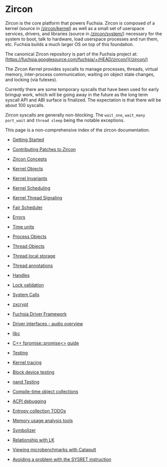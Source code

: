 # Zircon

Zircon is the core platform that powers Fuchsia. Zircon is
composed of a kernel (source in [/zircon/kernel](/zircon/kernel))
as well as a small set of userspace services, drivers, and libraries
(source in [/zircon/system/](/zircon/system)) necessary for the system
to boot, talk to hardware, load userspace processes and run them, etc.
Fuchsia builds a much larger OS on top of this foundation.

The canonical Zircon repository is part of the Fuchsia project
at: [https://fuchsia.googlesource.com/fuchsia/+/HEAD/zircon/](/zircon/)

The Zircon Kernel provides syscalls to manage processes, threads,
virtual memory, inter-process communication, waiting on object state
changes, and locking (via futexes).

Currently there are some temporary syscalls that have been used for early
bringup work, which will be going away in the future as the long term
syscall API and ABI surface is finalized. The expectation is that there will
be about 100 syscalls.

Zircon syscalls are generally non-blocking. The `wait_one`, `wait_many`
`port_wait` and `thread sleep` being the notable exceptions.

This page is a non-comprehensive index of the zircon documentation.

+ [Getting Started](/development/kernel/getting_started.md)
+ [Contributing
  Patches to Zircon](/development/source_code/contribute_changes.md#contributing-patches-to-zircon)

+ [Zircon Concepts](/concepts/kernel/concepts.md)
+ [Kernel Objects](/reference/kernel_objects/objects.md)
+ [Kernel Invariants](kernel_invariants.md)
+ [Kernel Scheduling](kernel_scheduling.md)
+ [Kernel Thread Signaling](kernel_thread_signaling.md)
+ [Fair Scheduler](fair_scheduler.md)
+ [Errors](errors.md)
+ [Time units](/development/kernel/time.md)

+ [Process Objects](/reference/kernel_objects/process.md)
+ [Thread Objects](/reference/kernel_objects/thread.md)
+ [Thread local storage](/development/kernel/threads/tls.md)
+ [Thread annotations](/development/kernel/threads/thread_annotations.md)
+ [Handles](/concepts/kernel/handles.md)
+ [Lock validation](lockdep.md)
+ [System Calls](/reference/syscalls/README.md)
+ [zxcrypt](/concepts/filesystems/zxcrypt.md)

+ [Fuchsia Driver Framework](/development/drivers/concepts/getting_started.md)
+ [Driver interfaces - audio overview](/development/drivers/concepts/driver_architectures/audio_drivers/audio_overview.md)

+ [libc](/development/languages/c-cpp/libc.md)
+ [C++ fpromise::promise<> guide](/development/languages/c-cpp/fpromise_promise_guide.md)

+ [Testing](/development/testing/testing.md)
+ [Kernel tracing](/development/tracing/advanced/recording-a-kernel-trace.md)
+ [Block device testing](/development/testing/block_device_testing.md)
+ [nand Testing](/development/testing/nand_testing.md)

+ [Compile-time object collections](/development/languages/c-cpp/compile_time_object_collections.md)
+ [ACPI debugging](/development/debugging/acpi.md)
+ [Entropy collection TODOs](/concepts/kernel/jitterentropy/entropy_collection_todos.md)
+ [Memory usage analysis tools](/development/kernel/memory/memory.md)
+ [Symbolizer](/reference/kernel/symbolizer_markup.md)
+ [Relationship with LK](zx_and_lk.md)
+ [Viewing microbenchmarks with Catapult](/development/benchmarking/catapult_user_guide.md)
+ [Avoiding a problem with the SYSRET instruction](sysret_problem.md)
